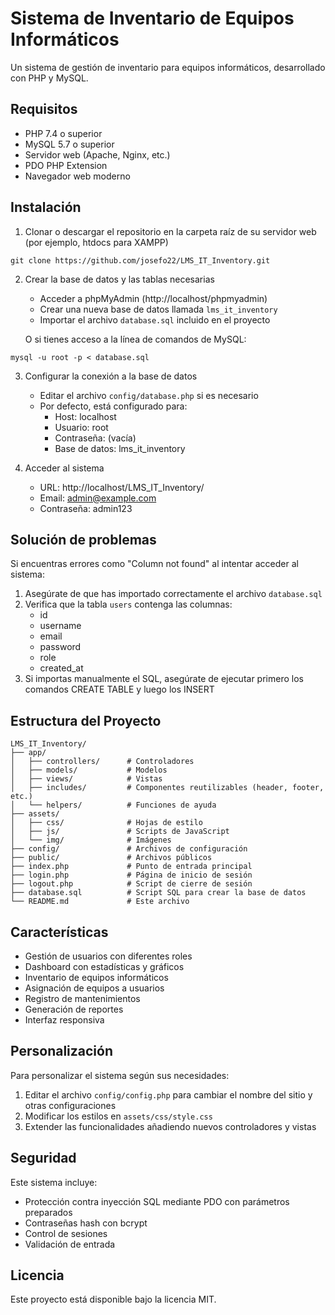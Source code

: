 # Sistema de Inventario de Equipos Informáticos

Un sistema de gestión de inventario para equipos informáticos, desarrollado con PHP y MySQL.

## Requisitos

- PHP 7.4 o superior
- MySQL 5.7 o superior
- Servidor web (Apache, Nginx, etc.)
- PDO PHP Extension
- Navegador web moderno

## Instalación

1. Clonar o descargar el repositorio en la carpeta raíz de su servidor web (por ejemplo, htdocs para XAMPP)

```
git clone https://github.com/josefo22/LMS_IT_Inventory.git
```

2. Crear la base de datos y las tablas necesarias

   - Acceder a phpMyAdmin (http://localhost/phpmyadmin)
   - Crear una nueva base de datos llamada `lms_it_inventory`
   - Importar el archivo `database.sql` incluido en el proyecto

   O si tienes acceso a la línea de comandos de MySQL:

```
mysql -u root -p < database.sql
```

3. Configurar la conexión a la base de datos

   - Editar el archivo `config/database.php` si es necesario
   - Por defecto, está configurado para:
     - Host: localhost
     - Usuario: root
     - Contraseña: (vacía)
     - Base de datos: lms_it_inventory

4. Acceder al sistema

   - URL: http://localhost/LMS_IT_Inventory/
   - Email: admin@example.com
   - Contraseña: admin123

## Solución de problemas

Si encuentras errores como "Column not found" al intentar acceder al sistema:

1. Asegúrate de que has importado correctamente el archivo `database.sql`
2. Verifica que la tabla `users` contenga las columnas:
   - id
   - username
   - email
   - password
   - role
   - created_at
3. Si importas manualmente el SQL, asegúrate de ejecutar primero los comandos CREATE TABLE y luego los INSERT

## Estructura del Proyecto

```
LMS_IT_Inventory/
├── app/
│   ├── controllers/      # Controladores
│   ├── models/           # Modelos
│   ├── views/            # Vistas
│   ├── includes/         # Componentes reutilizables (header, footer, etc.)
│   └── helpers/          # Funciones de ayuda
├── assets/
│   ├── css/              # Hojas de estilo
│   ├── js/               # Scripts de JavaScript
│   └── img/              # Imágenes
├── config/               # Archivos de configuración
├── public/               # Archivos públicos
├── index.php             # Punto de entrada principal
├── login.php             # Página de inicio de sesión
├── logout.php            # Script de cierre de sesión
├── database.sql          # Script SQL para crear la base de datos
└── README.md             # Este archivo
```

## Características

- Gestión de usuarios con diferentes roles
- Dashboard con estadísticas y gráficos
- Inventario de equipos informáticos
- Asignación de equipos a usuarios
- Registro de mantenimientos
- Generación de reportes
- Interfaz responsiva

## Personalización

Para personalizar el sistema según sus necesidades:

1. Editar el archivo `config/config.php` para cambiar el nombre del sitio y otras configuraciones
2. Modificar los estilos en `assets/css/style.css`
3. Extender las funcionalidades añadiendo nuevos controladores y vistas

## Seguridad

Este sistema incluye:
- Protección contra inyección SQL mediante PDO con parámetros preparados
- Contraseñas hash con bcrypt
- Control de sesiones
- Validación de entrada

## Licencia

Este proyecto está disponible bajo la licencia MIT. 